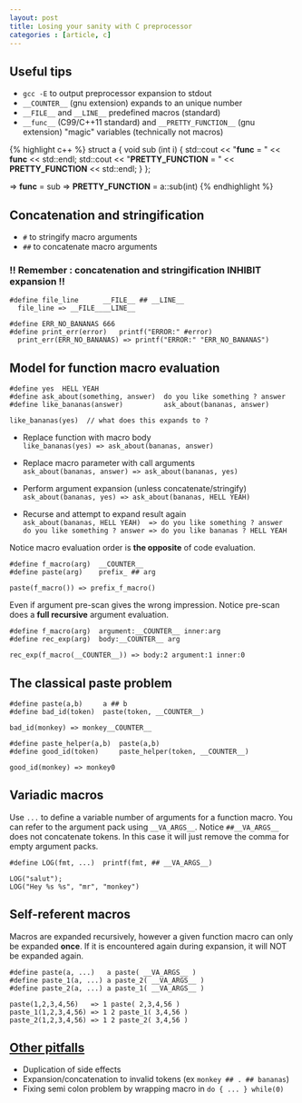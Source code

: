 ```yaml
---
layout: post
title: Losing your sanity with C preprocessor
categories : [article, c]
---
```


## Useful tips
* `gcc -E` to output preprocessor expansion to stdout
* `__COUNTER__` (gnu extension) expands to an unique number
* `__FILE__` and `__LINE__` predefined macros (standard)
* `__func__` (C99/C++11 standard) and `__PRETTY_FUNCTION__` (gnu extension) "magic" variables (technically not macros)

{% highlight c++ %}
  struct a {
   void sub (int i)
     {
       std::cout << "__func__ = " << __func__ << std::endl;
       std::cout << "__PRETTY_FUNCTION__ = " << __PRETTY_FUNCTION__ << std::endl;
     }
  };

  => __func__ = sub
  => __PRETTY_FUNCTION__ = a::sub(int)
{% endhighlight %}

## Concatenation and stringification
* `#` to stringify macro arguments
* `##` to concatenate macro arguments

### !! Remember : concatenation and stringification **INHIBIT expansion** !!

    #define file_line      __FILE__ ## __LINE__
      file_line => __FILE____LINE__

    #define ERR_NO_BANANAS 666
    #define print_err(error)   printf("ERROR:" #error)
      print_err(ERR_NO_BANANAS) => printf("ERROR:" "ERR_NO_BANANAS")

## Model for function macro evaluation
    
    #define yes  HELL YEAH
    #define ask_about(something, answer)  do you like something ? answer
    #define like_bananas(answer)          ask_about(bananas, answer)
    
    like_bananas(yes)  // what does this expands to ?

* Replace function with macro body  
  `like_bananas(yes) => ask_about(bananas, answer)`

* Replace macro parameter with call arguments  
  `ask_about(bananas, answer) => ask_about(bananas, yes)`

* Perform argument expansion (unless concatenate/stringify)  
  `ask_about(bananas, yes) => ask_about(bananas, HELL YEAH)`

* Recurse and attempt to expand result again  
  `ask_about(bananas, HELL YEAH)  => do you like something ? answer`  
  `do you like something ? answer => do you like bananas ? HELL YEAH`

Notice macro evaluation order is **the opposite** of code evaluation.

    #define f_macro(arg)  __COUNTER__
    #define paste(arg)    prefix_ ## arg

    paste(f_macro()) => prefix_f_macro()

Even if argument pre-scan gives the wrong impression. Notice pre-scan does a **full recursive** argument evaluation.

    #define f_macro(arg)  argument:__COUNTER__ inner:arg
    #define rec_exp(arg)  body:__COUNTER__ arg

    rec_exp(f_macro(__COUNTER__)) => body:2 argument:1 inner:0

## The classical paste problem

    #define paste(a,b)     a ## b
    #define bad_id(token)  paste(token, __COUNTER__)
  
    bad_id(monkey) => monkey__COUNTER__

    #define paste_helper(a,b)  paste(a,b)
    #define good_id(token)     paste_helper(token, __COUNTER__)
  
    good_id(monkey) => monkey0

## Variadic macros
Use `...` to define a variable number of arguments for a function macro. You can refer to the argument pack using `__VA_ARGS__`. 
Notice `##__VA_ARGS__` does not concatenate tokens. In this case it will just remove the comma for empty argument packs.

    #define LOG(fmt, ...)  printf(fmt, ## __VA_ARGS__)

    LOG("salut");
    LOG("Hey %s %s", "mr", "monkey")

## Self-referent macros
Macros are expanded recursively, however a given function macro can only be expanded **once**. If it is encountered again during expansion, it will NOT be expanded again.

    #define paste(a, ...)   a paste( __VA_ARGS__ )
    #define paste_1(a, ...) a paste_2( __VA_ARGS__ )
    #define paste_2(a, ...) a paste_1( __VA_ARGS__ )

    paste(1,2,3,4,56)   => 1 paste( 2,3,4,56 )
    paste_1(1,2,3,4,56) => 1 2 paste_1( 3,4,56 )
    paste_2(1,2,3,4,56) => 1 2 paste_2( 3,4,56 )

## [Other pitfalls][0]
* Duplication of side effects
* Expansion/concatenation to invalid tokens (ex `monkey ## . ## bananas`)
* Fixing semi colon problem by wrapping macro in `do { ... } while(0)`

[0]: https://gcc.gnu.org/onlinedocs/cpp/Macro-Pitfalls.html#Macro-Pitfalls

